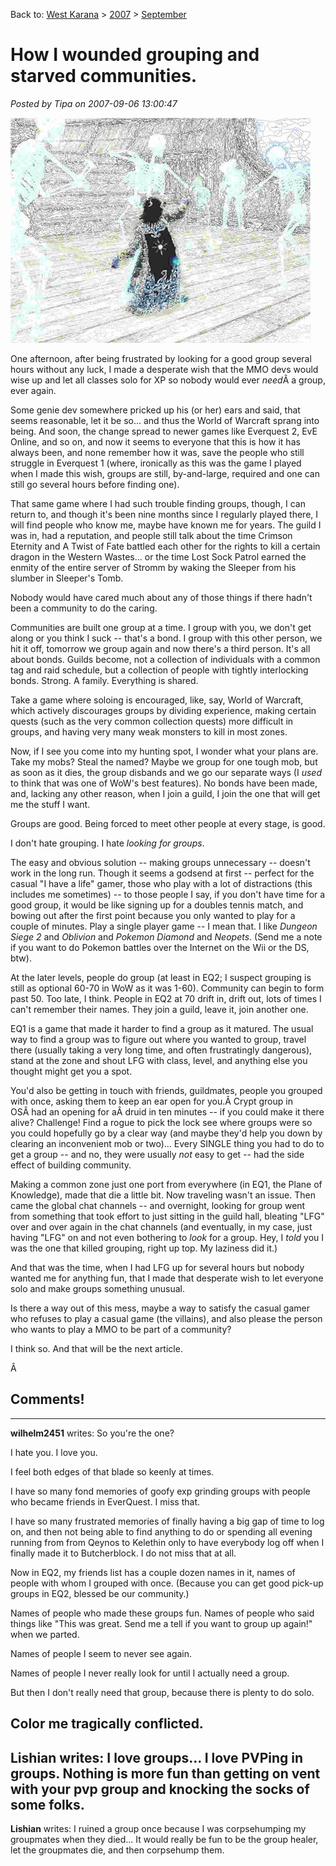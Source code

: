 Back to: [West Karana](/posts/westkarana.md) > [2007](/posts/2007/westkarana.md) > [September](./westkarana.md)
# How I wounded grouping and starved communities.

*Posted by Tipa on 2007-09-06 13:00:47*

![dinaboat.jpg](../../../uploads/2007/09/dinaboat.jpg)


One afternoon, after being frustrated by looking for a good group several hours without any luck, I made a desperate wish that the MMO devs would wise up and let all classes solo for XP so nobody would ever *need*Â a group, ever again.

Some genie dev somewhere pricked up his (or her) ears and said, that seems reasonable, let it be so... and thus the World of Warcraft sprang into being. And soon, the change spread to newer games like Everquest 2, EvE Online, and so on, and now it seems to everyone that this is how it has always been, and none remember how it was, save the people who still struggle in Everquest 1 (where, ironically as this was the game I played when I made this wish, groups are still, by-and-large, required and one can still go several hours before finding one).

That same game where I had such trouble finding groups, though, I can return to, and though it's been nine months since I regularly played there, I will find people who know me, maybe have known me for years. The guild I was in, had a reputation, and people still talk about the time Crimson Eternity and A Twist of Fate battled each other for the rights to kill a certain dragon in the Western Wastes... or the time Lost Sock Patrol earned the enmity of the entire server of Stromm by waking the Sleeper from his slumber in Sleeper's Tomb.

Nobody would have cared much about any of those things if there hadn't been a community to do the caring.

Communities are built one group at a time. I group with you, we don't get along or you think I suck -- that's a bond. I group with this other person, we hit it off, tomorrow we group again and now there's a third person. It's all about bonds. Guilds become, not a collection of individuals with a common tag and raid schedule, but a collection of people with tightly interlocking bonds. Strong. A family. Everything is shared.

Take a game where soloing is encouraged, like, say, World of Warcraft, which actively discourages groups by dividing experience, making certain quests (such as the very common collection quests) more difficult in groups, and having very many weak monsters to kill in most zones.

Now, if I see you come into my hunting spot, I wonder what your plans are. Take my mobs? Steal the named? Maybe we group for one tough mob, but as soon as it dies, the group disbands and we go our separate ways (I *used* to think that was one of WoW's best features). No bonds have been made, and, lacking any other reason, when I join a guild, I join the one that will get me the stuff I want.

Groups are good. Being forced to meet other people at every stage, is good.

I don't hate grouping. I hate *looking for groups*.

The easy and obvious solution -- making groups unnecessary -- doesn't work in the long run. Though it seems a godsend at first -- perfect for the casual "I have a life" gamer, those who play with a lot of distractions (this includes me sometimes) -- to those people I say, if you don't have time for a good group, it would be like signing up for a doubles tennis match, and bowing out after the first point because you only wanted to play for a couple of minutes. Play a single player game -- I mean that. I like *Dungeon Siege 2* and *Oblivion* and *Pokemon Diamond* and *Neopets*. (Send me a note if you want to do Pokemon battles over the Internet on the Wii or the DS, btw).

At the later levels, people do group (at least in EQ2; I suspect grouping is still as optional 60-70 in WoW as it was 1-60). Community can begin to form past 50. Too late, I think. People in EQ2 at 70 drift in, drift out, lots of times I can't remember their names. They join a guild, leave it, join another one.

EQ1 is a game that made it harder to find a group as it matured. The usual way to find a group was to figure out where you wanted to group, travel there (usually taking a very long time, and often frustratingly dangerous), stand at the zone and shout LFG with class, level, and anything else you thought might get you a spot.

You'd also be getting in touch with friends, guildmates, people you grouped with once, asking them to keep an ear open for you.Â Crypt group in OSÂ had an opening for aÂ druid in ten minutes -- if you could make it there alive? Challenge! Find a rogue to pick the lock see where groups were so you could hopefully go by a clear way (and maybe they'd help you down by clearing an inconvenient mob or two)... Every SINGLE thing you had to do to get a group -- and no, they were usually *not* easy to get -- had the side effect of building community.

Making a common zone just one port from everywhere (in EQ1, the Plane of Knowledge), made that die a little bit. Now traveling wasn't an issue. Then came the global chat channels -- and overnight, looking for group went from something that took effort to just sitting in the guild hall, bleating "LFG" over and over again in the chat channels (and eventually, in my case, just having "LFG" on and not even bothering to *look* for a group. Hey, I *told* you I was the one that killed grouping, right up top. My laziness did it.)

And that was the time, when I had LFG up for several hours but nobody wanted me for anything fun, that I made that desperate wish to let everyone solo and make groups something unusual.

Is there a way out of this mess, maybe a way to satisfy the casual gamer who refuses to play a casual game (the villains), and also please the person who wants to play a MMO to be part of a community?

I think so. And that will be the next article.

Â 
## Comments!
---
**wilhelm2451** writes: So you're the one?

I hate you. I love you.

I feel both edges of that blade so keenly at times.

I have so many fond memories of goofy exp grinding groups with people who became friends in EverQuest. I miss that.

I have so many frustrated memories of finally having a big gap of time to log on, and then not being able to find anything to do or spending all evening running from from Qeynos to Kelethin only to have everybody log off when I finally made it to Butcherblock. I do not miss that at all.

Now in EQ2, my friends list has a couple dozen names in it, names of people with whom I grouped with once. (Because you can get good pick-up groups in EQ2, blessed be our community.) 

Names of people who made these groups fun. Names of people who said things like "This was great. Send me a tell if you want to group up again!" when we parted.

Names of people I seem to never see again.

Names of people I never really look for until I actually need a group.

But then I don't really need that group, because there is plenty to do solo.

Color me tragically conflicted.
---
**Lishian** writes: I love groups... I love PVPing in groups. Nothing is more fun than getting on vent with your pvp group and knocking the socks of some folks.
---
**Lishian** writes: I ruined a group once because I was corpsehumping my groupmates when they died... It would really be fun to be the group healer, let the groupmates die, and then corpsehump them.
